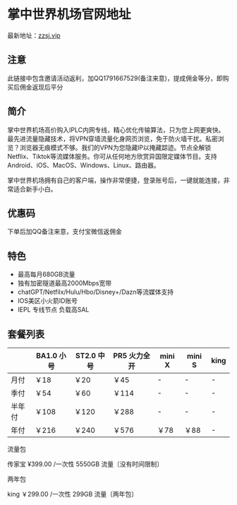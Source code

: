 # 掌中世界机场官网地址

最新地址：[zzsj.vip](https://www.zzsjjsq.com/user/register?code=BI3fOvIP)

## 注意 ## 
此链接中包含邀请活动返利，加QQ1791667529(备注来意)，提成佣金等分，即购买后佣金返现后平分

## 简介

掌中世界机场高价购入IPLC内网专线，精心优化传输算法，只为您上网更爽快。最先进流量隐藏技术，将VPN穿墙流量化身网页浏览，免于防火墙干扰。私密浏览？浏览器无痕模式不够。我们的VPN为您隐藏IP以掩藏踪迹。节点全解锁Netflix、Tiktok等流媒体服务。你可从任何地方欣赏异国限定媒体节目。支持Android、iOS、MacOS、Windows、Linux、路由器。

掌中世界机场拥有自己的客户端，操作非常便捷，登录账号后，一键就能连接，非常适合新手小白。

## 优惠码

下单后加QQ备注来意，支付宝微信返佣金

## 特色

* 最高每月680GB流量
* 独有加密隧道最高2000Mbps宽带
* chatGPT/Netfilx/Hulu/Hbo/Disney+/Dazn等流媒体支持
* IOS美区小火箭ID账号
* IEPL 专线节点 负载高SAL

## 套餐列表

||BA1.0 小号|ST2.0 中号|PR5 火力全开|mini X|mini S|king|
|----|----|----|----|----|----|----|
|月付|￥18|￥20|￥45|-|-|-|
|季付|￥54|￥60|￥114|-|-|-|
|半年付|￥108|￥120|￥288|-|-|-|
|年付|￥216|￥240|￥576|￥78|￥88|-|

流量包

传家宝 ¥399.00 /一次性 5550GB 流量〔没有时间限制〕

两年包

king ￥299.00 /一次性 299GB 流量〔两年包〕
